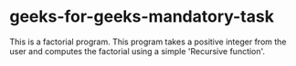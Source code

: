 # geeks-for-geeks-mandatory-task
This is a factorial program. This program takes a positive integer from the user and computes the factorial using a simple 'Recursive function'. 

